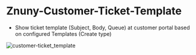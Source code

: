 # Znuny-Customer-Ticket-Template
- Show ticket template (Subject, Body, Queue) at customer portal based on configured Templates (Create type)

![customer-ticket_template](doc/en/images/customer-ticket_template.gif)
